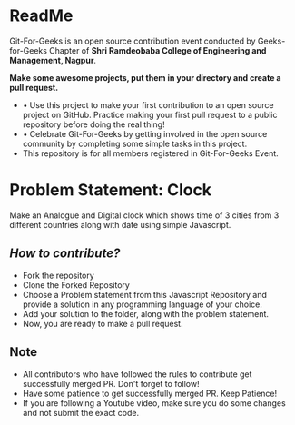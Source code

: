 # ReadMe

Git-For-Geeks is an open source contribution event conducted by Geeks-for-Geeks Chapter of **Shri Ramdeobaba College of Engineering and Management, Nagpur**.

**Make some awesome projects, put them in your directory and create a pull request.**

- • Use this project to make your first contribution to an open source project on GitHub. Practice making your first pull request to a public repository before doing the real thing!
- • Celebrate Git-For-Geeks by getting involved in the open source community by completing some simple tasks in this project.
- This repository is for all members registered in Git-For-Geeks Event.

# Problem Statement: Clock

Make an Analogue and Digital clock which shows time of 3 cities from 3 different countries along with date using simple Javascript.

## *****How to contribute?*****

- Fork the repository
- Clone the Forked Repository
- Choose a Problem statement from this Javascript Repository and provide a solution in any programming language of your choice.
- Add your solution to the folder, along with the problem statement.
- Now, you are ready to make a pull request.

## Note

- All contributors who have followed the rules to contribute get successfully merged PR. Don't forget to follow!
- Have some patience to get successfully merged PR. Keep Patience!
- If you are following a Youtube video, make sure you do some changes and not submit the exact code.